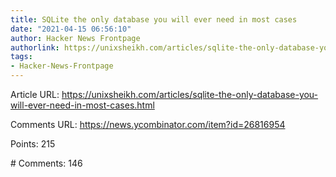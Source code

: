 ```yaml
---
title: SQLite the only database you will ever need in most cases
date: "2021-04-15 06:56:10"
author: Hacker News Frontpage
authorlink: https://unixsheikh.com/articles/sqlite-the-only-database-you-will-ever-need-in-most-cases.html
tags:
- Hacker-News-Frontpage
---
```


<p>Article URL: <a href="https://unixsheikh.com/articles/sqlite-the-only-database-you-will-ever-need-in-most-cases.html">https://unixsheikh.com/articles/sqlite-the-only-database-you-will-ever-need-in-most-cases.html</a></p>
<p>Comments URL: <a href="https://news.ycombinator.com/item?id=26816954">https://news.ycombinator.com/item?id=26816954</a></p>
<p>Points: 215</p>
<p># Comments: 146</p>
